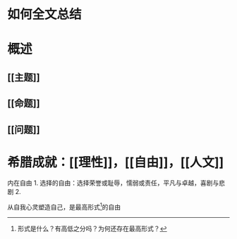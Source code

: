 # 如何全文总结
# 概述
## [[主题]]
## [[命题]]
## [[问题]]
# 希腊成就：[[理性]]，[[自由]]，[[人文]]
内在自由
	1. 选择的自由：选择荣誉或耻辱，懦弱或责任，平凡与卓越，喜剧与悲剧
	2. 

从自我心灵塑造自己，是最高形式[^1]的自由

[^1]: 形式是什么？有高低之分吗？为何还存在最高形式？